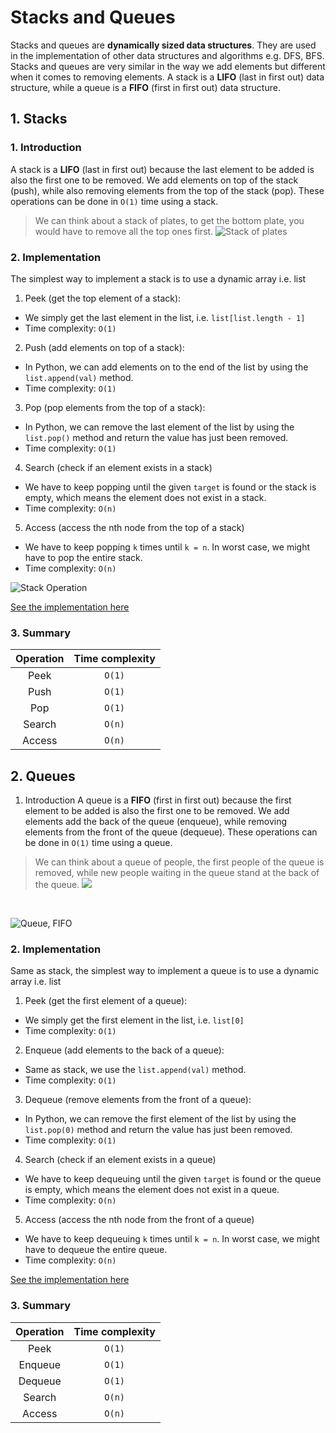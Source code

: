 # Stacks and Queues

Stacks and queues are **dynamically sized data structures**. They are used in the implementation of other data structures and algorithms e.g. DFS, BFS. Stacks and queues are very similar in the way we add elements but different when it comes to removing elements.
A stack is a **LIFO** (last in first out) data structure, while a queue is a **FIFO** (first in first out) data structure.

## 1. Stacks

### 1. Introduction

A stack is a **LIFO** (last in first out) because the last element to be added is also the first one to be removed.
We add elements on top of the stack (push), while also removing elements from the top of the stack (pop).
These operations can be done in `O(1)` time using a stack.

> We can think about a stack of plates, to get the bottom plate, you would have to remove all the top ones first.
> <img src=https://upload.wikimedia.org/wikipedia/commons/1/19/Tallrik_-_Ystad-2018.jpg alt="Stack of plates" />

### 2. Implementation

The simplest way to implement a stack is to use a dynamic array i.e. list

1. Peek (get the top element of a stack):

- We simply get the last element in the list, i.e. `list[list.length - 1]`
- Time complexity: `O(1)`

2. Push (add elements on top of a stack):

- In Python, we can add elements on to the end of the list by using the `list.append(val)` method.
- Time complexity: `O(1)`

3. Pop (pop elements from the top of a stack):

- In Python, we can remove the last element of the list by using the `list.pop()` method and return the value has just been removed.
- Time complexity: `O(1)`

4. Search (check if an element exists in a stack)

- We have to keep popping until the given `target` is found or the stack is empty, which means the element does not exist in a stack.
- Time complexity: `O(n)`

5. Access (access the nth node from the top of a stack)

- We have to keep popping `k` times until `k = n`. In worst case, we might have to pop the entire stack.
- Time complexity: `O(n)`

<img src="https://upload.wikimedia.org/wikipedia/commons/thumb/e/e4/Lifo_stack.svg/1280px-Lifo_stack.svg.png" alt="Stack Operation">

[See the implementation here](https://github.com/alphazero-wd/algorithms-and-data-structures/blob/4_stacks-and-queues/Stack.py)

### 3. Summary

| Operation | Time complexity |
| :-------: | :-------------: |
|   Peek    |     `O(1)`      |
|   Push    |     `O(1)`      |
|    Pop    |     `O(1)`      |
|  Search   |     `O(n)`      |
|  Access   |     `O(n)`      |

## 2. Queues

1. Introduction
   A queue is a **FIFO** (first in first out) because the first element to be added is also the first one to be removed.
   We add elements add the back of the queue (enqueue), while removing elements from the front of the queue (dequeue).
   These operations can be done in `O(1)` time using a queue.

> We can think about a queue of people, the first people of the queue is removed, while new people waiting in the queue stand at the back of the queue.
> <img src="https://images.pexels.com/photos/761295/pexels-photo-761295.jpeg?auto=compress&cs=tinysrgb&w=1260&h=750&dpr=1">

<br>

![Queue, FIFO](https://upload.wikimedia.org/wikipedia/commons/thumb/5/52/Data_Queue.svg/1280px-Data_Queue.svg.png)

### 2. Implementation

Same as stack, the simplest way to implement a queue is to use a dynamic array i.e. list

1. Peek (get the first element of a queue):

- We simply get the first element in the list, i.e. `list[0]`
- Time complexity: `O(1)`

2. Enqueue (add elements to the back of a queue):

- Same as stack, we use the `list.append(val)` method.
- Time complexity: `O(1)`

3. Dequeue (remove elements from the front of a queue):

- In Python, we can remove the first element of the list by using the `list.pop(0)` method and return the value has just been removed.
- Time complexity: `O(1)`

4. Search (check if an element exists in a queue)

- We have to keep dequeuing until the given `target` is found or the queue is empty, which means the element does not exist in a queue.
- Time complexity: `O(n)`

5. Access (access the nth node from the front of a queue)

- We have to keep dequeuing `k` times until `k = n`. In worst case, we might have to dequeue the entire queue.
- Time complexity: `O(n)`

[See the implementation here](https://github.com/alphazero-wd/algorithms-and-data-structures/blob/4_stacks-and-queues/Queue.py)

### 3. Summary

| Operation | Time complexity |
| :-------: | :-------------: |
|   Peek    |     `O(1)`      |
|  Enqueue  |     `O(1)`      |
|  Dequeue  |     `O(1)`      |
|  Search   |     `O(n)`      |
|  Access   |     `O(n)`      |
